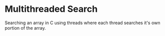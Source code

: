 # Multithreaded Search
Searching an array in C using threads where each thread searches it's own portion of the array.
